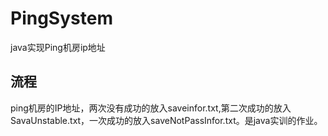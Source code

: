 # PingSystem
java实现Ping机房ip地址

## 流程
ping机房的IP地址，两次没有成功的放入saveinfor.txt,第二次成功的放入SavaUnstable.txt，一次成功的放入saveNotPassInfor.txt。是java实训的作业。
